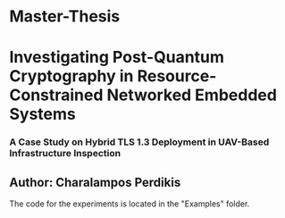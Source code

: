 # Master-Thesis
# Investigating Post-Quantum Cryptography in Resource-Constrained Networked Embedded Systems
### A Case Study on Hybrid TLS 1.3 Deployment in UAV-Based Infrastructure Inspection

## Author: Charalampos Perdikis

The code for the experiments is located in the "Examples" folder.
